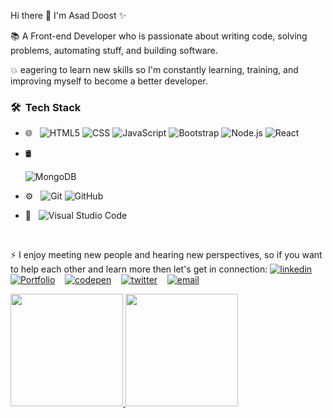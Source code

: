 Hi there 👋 I'm Asad Doost ✨

📚  A Front-end Developer who is passionate about writing code, solving problems, automating stuff, and building software.

💥 eagering to learn new skills so I'm constantly learning, training, and improving myself to become a better developer.

<h3> 🛠 &nbsp;Tech Stack</h3>

- 🌐 &nbsp;
  ![HTML5](https://img.shields.io/badge/-HTML5-333333?style=flat&logo=HTML5)
  ![CSS](https://img.shields.io/badge/-CSS-333333?style=flat&logo=CSS3&logoColor=1572B6)
  ![JavaScript](https://img.shields.io/badge/-JavaScript-333333?style=flat&logo=javascript)
  ![Bootstrap](https://img.shields.io/badge/-Bootstrap-333333?style=flat&logo=bootstrap&logoColor=563D7C)
  ![Node.js](https://img.shields.io/badge/-Node.js-333333?style=flat&logo=node.js)
  ![React](https://img.shields.io/badge/-React-333333?style=flat&logo=react)
  
- 🛢 &nbsp;
  
  ![MongoDB](https://img.shields.io/badge/-MongoDB-333333?style=flat&logo=mongodb)
  
- ⚙️ &nbsp;
  ![Git](https://img.shields.io/badge/-Git-333333?style=flat&logo=git)
  ![GitHub](https://img.shields.io/badge/-GitHub-333333?style=flat&logo=github)

- 🔧 &nbsp;
  ![Visual Studio Code](https://img.shields.io/badge/-Visual%20Studio%20Code-333333?style=flat&logo=visual-studio-code&logoColor=007ACC)


<br/>


⚡ I enjoy meeting new people and hearing new perspectives, so if you want to help each other and learn more
   then let's get in connection:
  [![linkedin](https://user-images.githubusercontent.com/25087769/87172072-530a5080-c2dc-11ea-8e2c-8ee4dbf3394b.png)](https://www.linkedin.com/in/asaddoost/) &nbsp;&nbsp;
  [![Portfolio](https://user-images.githubusercontent.com/25087769/87173861-0aa06200-c2df-11ea-9614-da65c9c73692.png)](https://asaddoost.github.io/My-portfolio/) &nbsp;&nbsp;
  [![codepen](https://user-images.githubusercontent.com/25087769/87174133-6cf96280-c2df-11ea-9134-09bacdfb3464.png)](https://codepen.io/asaddoost) &nbsp;&nbsp;
  [![twitter](https://user-images.githubusercontent.com/25087769/87172407-de83e180-c2dc-11ea-9479-a894758266c3.png)](https://twitter.com/asad_doost) &nbsp;&nbsp;
  [![email](https://user-images.githubusercontent.com/25087769/87174308-a4680f00-c2df-11ea-90b0-5fa1fa76d2f1.png)](mailto:asad.doost@gmail.com)
  
  
  <a href="https://github.com/asaddoost">
  <img height="180em" src="https://github-readme-stats.vercel.app/api?username=asaddoost&theme=buefy&show_icons=true" />
  <img height="180em" src="https://github-readme-stats.vercel.app/api/top-langs/?username=asaddoost&theme=buefy&layout=compact" />
</a>

